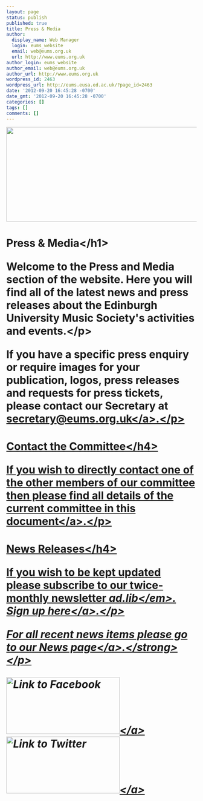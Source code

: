 ```yaml
---
layout: page
status: publish
published: true
title: Press & Media
author:
  display_name: Web Manager
  login: eums_website
  email: web@eums.org.uk
  url: http://www.eums.org.uk
author_login: eums_website
author_email: web@eums.org.uk
author_url: http://www.eums.org.uk
wordpress_id: 2463
wordpress_url: http://eums.eusa.ed.ac.uk/?page_id=2463
date: '2012-09-20 16:45:28 -0700'
date_gmt: '2012-09-20 16:45:28 -0700'
categories: []
tags: []
comments: []
---
```

<p><img alt="" src="http:&#47;&#47;eums.eusa.ed.ac.uk&#47;wp-content&#47;uploads&#47;images&#47;w620&#47;website12.png" width="620" height="250" &#47;></p>
<h1>Press &amp; Media<&#47;h1></p>
<p>Welcome to the Press and Media section of the website. Here you will find all of the latest news and press releases about the Edinburgh University Music Society's activities and events.<&#47;p></p>
<p>If you have a specific press enquiry or require images for your publication, logos, press releases and requests for press tickets, please contact our Secretary at <a title="Email us" href="mailto:secretary@eums.org.uk" target="_blank">secretary@eums.org.uk<&#47;a>.<&#47;p></p>
<h4>Contact the Committee<&#47;h4></p>
<p>If you wish to directly contact one of the other members of our committee then please find all details of the current committee <a title="Committee List" href="http:&#47;&#47;eums.eusa.ed.ac.uk&#47;wp-content&#47;uploads&#47;files&#47;committee.pdf">in this document<&#47;a>.<&#47;p></p>
<h4>News Releases<&#47;h4></p>
<p>If you wish to be kept updated please subscribe to our twice-monthly newsletter <em>ad.lib<&#47;em>. <a title="Sign up to our newsletter..." href="#">Sign up here<&#47;a>.<&#47;p></p>
<p><strong>For all recent news items please go to <a title="EUMS News Archive" href="http:&#47;&#47;eums.eusa.ed.ac.uk&#47;category&#47;news&#47;">our News page<&#47;a>.<&#47;strong><&#47;p><br />
 </p>
<p><a href="http:&#47;&#47;www.facebook.com&#47;ed.music.society"><img title="Facebook" alt="Link to Facebook" src="http:&#47;&#47;eums.eusa.ed.ac.uk&#47;wp-content&#47;uploads&#47;build&#47;socialfinder_fb.png" width="300" height="150" &#47;><&#47;a><a href="http:&#47;&#47;twitter.com&#47;edmusicsociety"><img title="Twitter" alt="Link to Twitter" src="http:&#47;&#47;eums.eusa.ed.ac.uk&#47;wp-content&#47;uploads&#47;build&#47;socialfinder_tw.png" width="300" height="150" &#47;><&#47;a></p>
